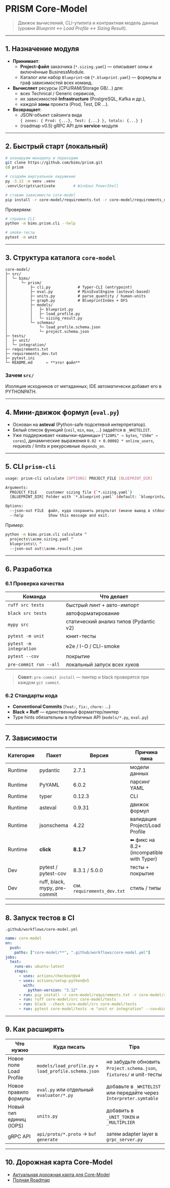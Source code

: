 # **PRISM Core-Model**

> Движок вычислений, CLI-утилита и контрактная модель данных  
> (уровни *Blueprint ↔ Load Profile ↔ Sizing Result*).

---

## 1. Назначение модуля

* **Принимает**:  
  * **Project-файл** заказчика (`*.sizing.yaml`) — описывает зоны и
    включённые BusinessModule.  
  * Каталог или набор `Blueprint`-ов (`*.blueprint.yaml`) — формулы и граф зависимостей
    всех команд.
* **Вычисляет** ресурсы (CPU/RAM/Storage GB/…) для:
  * всех Technical / Generic сервисов,
  * их зависимостей **Infrastructure** (PostgreSQL, Kafka и др.),
  * каждой **зоны** проекта (Prod, Test, DR …).
* **Возвращает**:
  * JSON-объект сайзинга вида  
    `{ zones: { Prod: {...}, Test: {...} }, totals: {...} }`
  * (roadmap v0.5) gRPC API для **service**-модуля

---

## 2. Быстрый старт (локальный)

```bash
# клонируем монорепу и переходим
git clone https://github.com/bims/prism.git
cd prism

# создаём виртуальное окружение
py -3.12 -m venv .venv
.venv\Scripts\activate        # Windows PowerShell

# ставим зависимости core-model
pip install -r core-model/requirements.txt -r core-model/requirements_dev.txt
```

Проверяем:

```bash
# справка CLI
python -m bims.prism.cli --help

# smoke-тесты
pytest -m unit
```

---

## 3. Структура каталога `core-model`

```text
core-model/
├─ src/
│  └─ bims/
│      └─ prism/
│          ├─ cli.py            # Typer-CLI (entrypoint)
│          ├─ eval.py           # MiniEvalEngine (asteval-based)
│          ├─ units.py          # parse_quantity / human-units
│          ├─ graph.py          # BlueprintIndex + DFS
│          ├─ models/
│          │   ├─ blueprint.py
│          │   ├─ load_profile.py
│          │   └─ sizing_result.py
│          └─ schemas/
│              └─ load_profile.schema.json
│              └─ project.schema.json
├─ tests/
│  ├─ unit/
│  └─ integration/
├─ requirements.txt
├─ requirements_dev.txt
├─ pytest.ini
└─ README.md      ← **этот файл**
```

### Зачем `src/`
Изоляция исходников от метаданных; IDE автоматически добавит его в PYTHONPATH.

---

## 4. Мини-движок формул (`eval.py`)

* Основан на **asteval** (Python-safe подсетевой интерпретатор).
* Белый список функций (`ceil`, `min`, `max`, …​) задаётся в `_WHITELIST`.
* Уже поддерживает «кавычки-единицы» (`"128Mi" → bytes`, `"150m" → cores`),
  динамические выражения `0.02 + 0.00002 * online_users`,
  requests / limits и рекурсивные `depends_on`.

---

## 5. CLI `prism-cli`

```bash
usage: prism-cli calculate [OPTIONS] PROJECT_FILE [BLUEPRINT_DIR]

Arguments:
  PROJECT_FILE    customer sizing file (`*.sizing.yaml`)
  [BLUEPRINT_DIR] Folder with `*.blueprint.yaml` (default: `blueprints/`)

Options:
  --json-out FILE  файл, куда сохранить результат (иначе вывод в stdout)
  --help           Show this message and exit.
```

Пример:

```bash
python -m bims.prism.cli calculate ^
  projects\\acme.sizing.yaml ^
  blueprints\\ ^
  --json-out out\\acme.result.json
```

---

## 6. Разработка

### 6.1 Проверка качества

| Команда                       | Что делает                               |
|-------------------------------|------------------------------------------|
| `ruff src tests`             | быстрый линт + авто-импорт               |
| `black src tests`            | автоформатирование                       |
| `mypy src`                   | статический анализ типов (Pydantic v2)   |
| `pytest -m unit`             | юнит-тесты                               |
| `pytest -m integration`      | e2e / I-O / CLI-smoke                    |
| `pytest --cov`               | покрытие                                 |
| `pre-commit run --all`       | локальный запуск всех хуков              |

> **Совет:** `pre-commit install` — линтер и black проверятся при каждом `git commit`.

### 6.2 Стандарты кода

* **Conventional Commits** (`feat:`, `fix:`, `chore:` …​)
* **Black + Ruff** — единственный форматтер/линтер
* Type hints обязательны в публичных API (`models/*.py`, `eval.py`)

---

## 7. Зависимости

| Категория | Пакет                         | Версия                     | Причина пина                             |
|-----------|-------------------------------|----------------------------|------------------------------------------|
| Runtime   | pydantic                      | 2.7.1                      | модели данных                            |
| Runtime   | PyYAML                        | 6.0.2                      | парсинг YAML                             |
| Runtime   | typer                         | 0.12.3                     | CLI                                      |
| Runtime   | asteval                       | 0.9.31                     | движок формул                            |
| Runtime   | jsonschema                    | 4.22                       | валидация Project/Load Profile           |
| Runtime   | **click**                     | **8.1.7**                  | ⬅ фикс на 8.2+ (incompatible with Typer) |
| Dev       | pytest / pytest-cov           | 8.3.1 / 5.0.0              | тесты + покрытие                         |
| Dev       | ruff, black, mypy, pre-commit | см. `requirements_dev.txt` | стиль / типы                             |

---

## 8. Запуск тестов в CI

`.github/workflows/core-model.yml`

```yaml
name: core-model
on:
  push:
    paths: ["core-model/**", ".github/workflows/core-model.yml"]
jobs:
  test:
    runs-on: ubuntu-latest
    steps:
      - uses: actions/checkout@v4
      - uses: actions/setup-python@v5
        with:
          python-version: "3.12"
      - run: pip install -r core-model/requirements.txt -r core-model/requirements_dev.txt
      - run: ruff core-model/src core-model/tests
      - run: black --check core-model/src core-model/tests
      - run: pytest core-model/tests -m "unit or integration" --cov=bims.prism
```

---

## 9. Как расширять

| Что нужно | Куда писать                                           | Tips                                                                 |
|-----------|-------------------------------------------------------|----------------------------------------------------------------------|
| Новое поле Load Profile | `models/load_profile.py` + `load_profile.schema.json` | не забудьте обновить `Project.schema.json`, `fixtures/` и unit-тесты |
| Новое правило формулы   | `eval.py` или отдельный `evaluator/*.py`              | добавьте в `_WHITELIST` или передайте через `Interpreter.symtable`   |
| Новый тип единиц (IOPS) | `units.py`                                            | добавить в `_UNIT_TOKEN` и `_MULTIPLIER`                             |
| gRPC API                | `api/proto/*.proto` → `buf generate`                  | затем adapter layer в `grpc_server.py`                               |

---

## 10. Дорожная карта Core-Model

* [Актуальная дорожная карта для Core-Model](./ROADMAP.md)
* [Полная Roadmap](../docs/roadmap.md)

